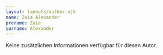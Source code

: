 ```yaml
---
layout: layouts/author.njk
name: Zaia Alexander
prename: Zaia
surname: Alexander
---
```

Keine zusätzlichen Informationen verfügbar für diesen Autor.
